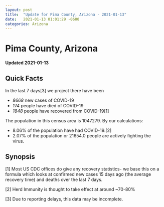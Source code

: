 ```yaml
---
layout: post
title:  "Update for Pima County, Arizona - 2021-01-13"
date:   2021-01-13 01:01:29 -0600
categories: Arizona
---
```


# Pima County, Arizona
#### Updated 2021-01-13

## Quick Facts

In the last 7 days[3] we project there have been
- *8668* new cases of COVID-19
- *174* people have died of COVID-19
- *1848* people have recovered from COVID-19[1]

The population in this census area is 1047279. By our calculations:
- 8.06% of the population have had COVID-19.[2]
- 2.07% of the population or 21654.0 people are actively fighting the virus.

## Synopsis




[1] Most US CDC offices do give any recovery statistics- we base this on a formula which looks at confirmed new cases
15 days ago (the average recovery time) and deaths over the last 7 days.

[2] Herd Immunity is thought to take effect at around ~70-80%

[3] Due to reporting delays, this data may be incomplete.
 
    